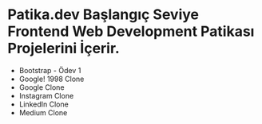 # Patika.dev Başlangıç Seviye Frontend Web Development Patikası Projelerini İçerir.

- Bootstrap - Ödev 1
- Google! 1998 Clone
- Google Clone
- Instagram Clone
- LinkedIn Clone
- Medium Clone
